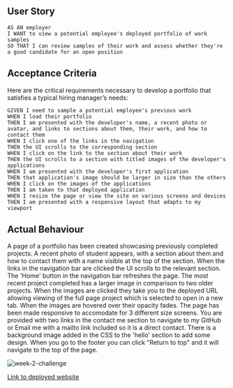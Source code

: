 ## User Story

```
AS AN employer
I WANT to view a potential employee's deployed portfolio of work samples
SO THAT I can review samples of their work and assess whether they're a good candidate for an open position
```


## Acceptance Criteria

Here are the critical requirements necessary to develop a portfolio that satisfies a typical hiring manager’s needs:

```
GIVEN I need to sample a potential employee's previous work
WHEN I load their portfolio
THEN I am presented with the developer's name, a recent photo or avatar, and links to sections about them, their work, and how to contact them
WHEN I click one of the links in the navigation
THEN the UI scrolls to the corresponding section
WHEN I click on the link to the section about their work
THEN the UI scrolls to a section with titled images of the developer's applications
WHEN I am presented with the developer's first application
THEN that application's image should be larger in size than the others
WHEN I click on the images of the applications
THEN I am taken to that deployed application
WHEN I resize the page or view the site on various screens and devices
THEN I am presented with a responsive layout that adapts to my viewport
```

## Actual Behaviour
A page of a portfolio has been created showcasing previously completed projects.
A recent photo of student appears, with a section about them and how to contact them with a name visible at the top of the section. 
When the links in the navigation bar are clicked the UI scrolls to the relevant section. 
The 'Home' button in the navigation bar refreshes the page. 
The most recent project completed has a larger image in comparison to two older projects.
When the images are clicked they take you to the deployed URL allowing viewing of the full page project which is selected to open in a new tab.
When the images are hovered over their opacity fades.
The page has been made responsive to accomodate for 3 different size screens. 
You are provided with two links in the contact me section to navigate to my GitHub or Email me with a mailto link included so it is a direct contact. 
There is a background image added in the CSS to the 'hello' section to add some design. 
When you go to the footer you can click "Return to top" and it will navigate to the top of the page. 

![week-2-challenge](https://user-images.githubusercontent.com/122907573/217798245-360c6b62-f82b-40ed-9067-8c9ea12cf5c8.png)

[Link to deployed website](https://faithscoding.github.io/second-student-portfolio/)

